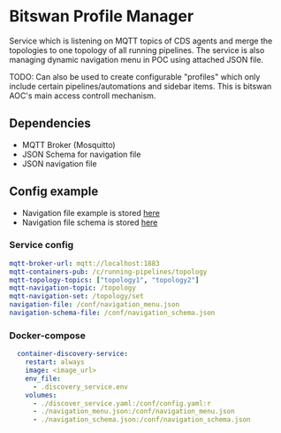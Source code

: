 # Bitswan Profile Manager
Service which is listening on MQTT topics of CDS agents and merge the topologies to one topology of all running pipelines. The service is also managing dynamic navigation menu in POC using attached JSON file.

TODO: Can also be used to create configurable "profiles" which only include certain pipelines/automations and sidebar items. This is bitswan AOC's main access controll mechanism.

## Dependencies
- MQTT Broker (Mosquitto)
- JSON Schema for navigation file
- JSON navigation file

## Config example
- Navigation file example is stored [here](https://gitlab.com/LibertyAces/Product/container-discovery-service/-/blob/dev/conf/navigation_menu_example.json?ref_type=heads)
- Navigation file schema is stored [here](https://gitlab.com/LibertyAces/Product/container-discovery-service/-/blob/dev/conf/navigation_menu_schema_template.json?ref_type=heads)
### Service config
```yaml
mqtt-broker-url: mqtt://localhost:1883
mqtt-containers-pub: /c/running-pipelines/topology
mqtt-topology-topics: ["topology1", "topology2"]
mqtt-navigation-topic: /topology
mqtt-navigation-set: /topology/set
navigation-file: /conf/navigation_menu.json
navigation-schema-file: /conf/navigation_schema.json
```
### Docker-compose
```yaml
  container-discovery-service:
    restart: always
    image: <image_url>
    env_file:
      - .discovery_service.env
    volumes:
      - ./discover_service.yaml:/conf/config.yaml:r
      - ./navigation_menu.json:/conf/navigation_menu.json
      - ./navigation_schema.json:/conf/navigation_schema.json
```
